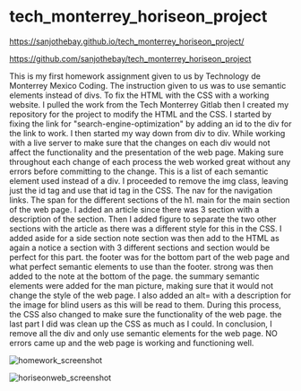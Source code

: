 # tech_monterrey_horiseon_project

https://sanjothebay.github.io/tech_monterrey_horiseon_project/

https://github.com/sanjothebay/tech_monterrey_horiseon_project

This is my first homework assignment given to us by Technology de Monterrey Mexico Coding.
The instruction given to us was to use semantic elements instead of divs. To fix the HTML with the CSS with a working website.
I pulled the work from the Tech Monterrey Gitlab then I created my repository for the project to modify the HTML and the CSS.
I started by fixing the link for "search-engine-optimization" by adding an id to the div for the link to work. 
I then started my way down from div to div.
While working with a live server to make sure that the changes on each div would not affect the functionality and the presentation of the web page.
Making sure throughout each change of each process the web worked great without any errors before committing to the change. 
This is a list of each semantic element used instead of a div. I proceeded to remove the img class, leaving just the id tag and use that id tag in the CSS.
The nav for the navigation links. The span for the different sections of the h1. main for the main section of the web page.
I added an article since there was 3 section with a description of the section. Then I added figure to separate the two other sections with the article as there was a different 
style for this in the CSS. I added aside for a side section note section was then add to the HTML as again a notice a section with 3 different sections and section would be 
perfect for this part. the footer was for the bottom part of the web page and what perfect semantic elements to use than the footer. strong was then added to the note at the 
bottom of the page. the summary semantic elements were added for the man picture, making sure that it would not change the style of the web page. I also added an alt= with a 
description for the image for blind users as this will be read to them. During this process, the CSS also changed to make sure the functionality of the web page. the last part I 
did was clean up the CSS as much as I could.
In conclusion, I remove all the div and only use semantic elements for the web page. NO errors came up and the web page is working and functioning well. 

![homework_screenshot](https://user-images.githubusercontent.com/67298961/94565781-3fadb800-022f-11eb-8469-781b6c99a771.JPG)

![horiseonweb_screenshot](https://user-images.githubusercontent.com/67298961/94567139-bf885200-0230-11eb-8f77-3bb73b73c999.JPG)





